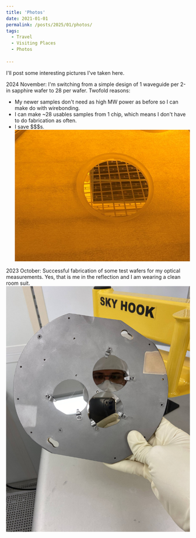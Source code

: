 ```yaml
---
title: 'Photos'
date: 2021-01-01
permalink: /posts/2025/01/photos/
tags:
  - Travel
  - Visiting Places
  - Photos
    
---
```


I'll post some interesting pictures I've taken here.



2024 November: I'm switching from a simple design of 1 waveguide per 2-in sapphire wafer to 28 per wafer. Twofold reasons:
  * My newer samples don't need as high MW power as before so I can make do with wirebonding.
  * I can make ~28 usables samples from 1 chip, which means I don't have to do fabrication as often.
  * I save $$$s.
<br/><img src='/images/2024_MultiWaveguide.jpg'>

2023 October: Successful fabrication of some test wafers for my optical measurements. Yes, that is me in the reflection and I am wearing a clean room suit. 
<br/><img src='/images/231010_Fabrication.jpg'>


